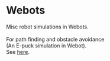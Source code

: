 # Webots

Misc robot simulations in Webots.<br>
<br>
For path finding and obstacle avoidance<br>
(An E-puck simulation in Webot).<br>
See <a href="PathFindObstacleAvoidance/README.md">here</a>.
